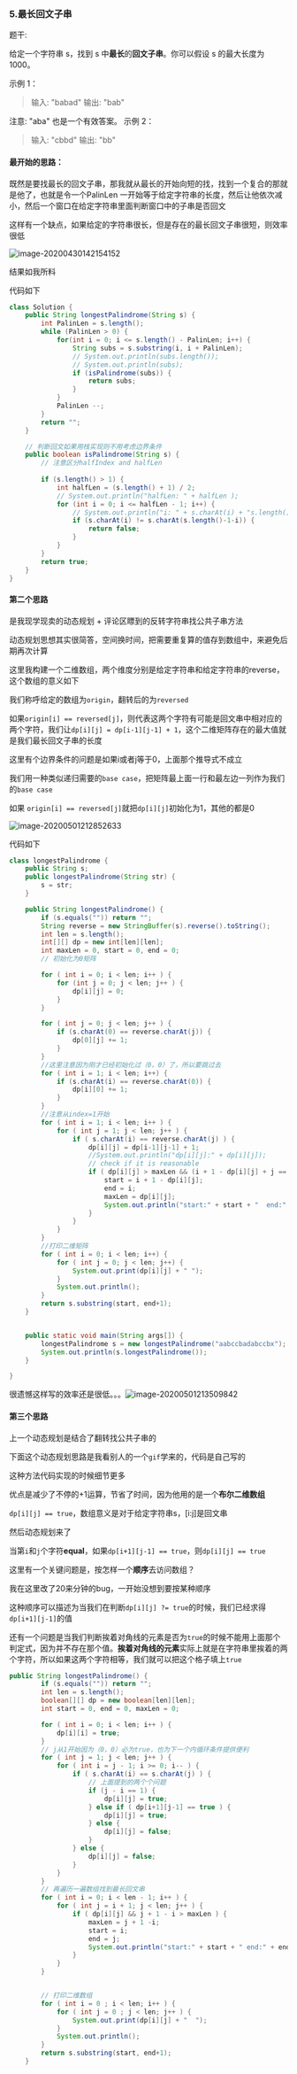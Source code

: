 ### 5.最长回文子串

题干:

给定一个字符串 s，找到 s 中**最长**的**回文子串**。你可以假设 s 的最大长度为 1000。

示例 1：

>输入: "babad"
>输出: "bab"

注意: "aba" 也是一个有效答案。
示例 2：

>输入: "cbbd"
>输出: "bb"



#### 最开始的思路：

既然是要找最长的回文子串，那我就从最长的开始向短的找，找到一个复合的那就是他了，也就是令一个PalinLen 一开始等于给定字符串的长度，然后让他依次减小，然后一个窗口在给定字符串里面判断窗口中的子串是否回文

这样有一个缺点，如果给定的字符串很长，但是存在的最长回文子串很短，则效率很低

![image-20200430142154152](C:\Users\chen\AppData\Roaming\Typora\typora-user-images\image-20200430142154152.png)

结果如我所料

代码如下

```java
class Solution {
    public String longestPalindrome(String s) {
        int PalinLen = s.length();
        while (PalinLen > 0) {
            for(int i = 0; i <= s.length() - PalinLen; i++) {
                String subs = s.substring(i, i + PalinLen);
                // System.out.println(subs.length());
                // System.out.println(subs);
                if (isPalindrome(subs)) {
                    return subs;
                }
            }
            PalinLen --;
        }
        return "";
    }

    // 判断回文如果用栈实现则不用考虑边界条件
    public boolean isPalindrome(String s) {
        // 注意区分halfIndex and halfLen
        
        if (s.length() > 1) {
            int halfLen = (s.length() + 1) / 2;
            // System.out.println("halfLen: " + halfLen );
            for (int i = 0; i <= halfLen - 1; i++) {
                // System.out.println("i: " + s.charAt(i) + "s.length()-1-i: " + s.charAt(s.length()-1-i) );
                if (s.charAt(i) != s.charAt(s.length()-1-i)) {
                    return false;
                }
            }    
        }        
        return true;
    }
}
```

#### 第二个思路

是我现学现卖的动态规划 + 评论区瞟到的反转字符串找公共子串方法

动态规划思想其实很简答，空间换时间，把需要重复算的值存到数组中，来避免后期再次计算

这里我构建一个二维数组，两个维度分别是给定字符串和给定字符串的reverse，这个数组的意义如下

我们称呼给定的数组为`origin`，翻转后的为`reversed`

如果`origin[i] == reversed[j]`，则代表这两个字符有可能是回文串中相对应的两个字符，我们让`dp[i][j] = dp[i-1][j-1] + 1`，这个二维矩阵存在的最大值就是我们最长回文子串的长度

这里有个边界条件的问题是如果i或者j等于0，上面那个推导式不成立

我们用一种类似递归需要的`base case`，把矩阵最上面一行和最左边一列作为我们的`base case`

如果 ``origin[i] == reversed[j]``就把`dp[i][j]`初始化为1，其他的都是0

![image-20200501212852633](C:\Users\chen\AppData\Roaming\Typora\typora-user-images\image-20200501212852633.png)

代码如下

```java
class longestPalindrome {
    public String s;
    public longestPalindrome(String str) {
        s = str;
    }

    public String longestPalindrome() {
        if (s.equals("")) return "";
        String reverse = new StringBuffer(s).reverse().toString();
        int len = s.length();
        int[][] dp = new int[len][len];
        int maxLen = 0, start = 0, end = 0;
        // 初始化为0矩阵

        for ( int i = 0; i < len; i++ ) {
            for (int j = 0; j < len; j++ ) {
                dp[i][j] = 0;
            }
        }

        for ( int j = 0; j < len; j++ ) {
            if (s.charAt(0) == reverse.charAt(j)) {
                dp[0][j] += 1;
            }
        }
		//这里注意因为刚才已经初始化过（0，0）了，所以要跳过去
        for ( int i = 1; i < len; i++) {
            if (s.charAt(i) == reverse.charAt(0)) {
                dp[i][0] += 1;
            }
        }
		//注意从index=1开始
        for ( int i = 1; i < len; i++ ) {
            for ( int j = 1; j < len; j++ ) {
                if ( s.charAt(i) == reverse.charAt(j) ) {
                    dp[i][j] = dp[i-1][j-1] + 1;
                    //System.out.println("dp[i][j]:" + dp[i][j]);
                    // check if it is reasonable
                    if ( dp[i][j] > maxLen && (i + 1 - dp[i][j] + j == len - 1) ) {
                        start = i + 1 - dp[i][j];
                        end = i;
                        maxLen = dp[i][j];
                        System.out.println("start:" + start + "  end:" + end + "  maxLen:" + maxLen);
                    }
                }
            }
        }
        //打印二维矩阵
        for ( int i = 0; i < len; i++) {
            for ( int j = 0; j < len; j++) {
                System.out.print(dp[i][j] + " ");
            }
            System.out.println();
        }
        return s.substring(start, end+1);
    }


    public static void main(String args[]) {
        longestPalindrome s = new longestPalindrome("aabccbadabccbx");
        System.out.println(s.longestPalindrome());
    }

}
```

很遗憾这样写的效率还是很低。。。![image-20200501213509842](C:\Users\chen\AppData\Roaming\Typora\typora-user-images\image-20200501213509842.png)



#### 第三个思路

上一个动态规划是结合了翻转找公共子串的

下面这个动态规划思路是我看别人的一个`gif`学来的，代码是自己写的

这种方法代码实现的时候细节更多

优点是减少了不停的+1运算，节省了时间，因为他用的是一个**布尔二维数组**

`dp[i][j] == true`，数组意义是对于给定字符串s，[i:j]是回文串

然后动态规划来了

当第`i`和`j`个字符**equal**，如果`dp[i+1][j-1] == true`，则`dp[i][j] == true`

这里有一个关键问题是，按怎样一个**顺序**去访问数组？

我在这里改了20来分钟的bug，一开始没想到要按某种顺序

这种顺序可以描述为当我们在判断`dp[i][j] ?= true`的时候，我们已经求得`dp[i+1][j-1]`的值

还有一个问题是当我们判断挨着对角线的元素是否为`true`的时候不能用上面那个判定式，因为并不存在那个值。**挨着对角线的元素**实际上就是在字符串里挨着的两个字符，所以如果这两个字符相等，我们就可以把这个格子填上`true`



```java
public String longestPalindrome() {
        if (s.equals("")) return "";
        int len = s.length();
        boolean[][] dp = new boolean[len][len];
        int start = 0, end = 0, maxLen = 0;

        for ( int i = 0; i < len; i++ ) {
            dp[i][i] = true;
        }
		// j从1开始因为（0，0）必为true，也为下一个内循环条件提供便利
        for ( int j = 1; j < len; j++ ) {
            for ( int i = j - 1; i >= 0; i-- ) {
                if ( s.charAt(i) == s.charAt(j) ) {
                    // 上面提到的两个个问题
                    if (j - i == 1) {
                        dp[i][j] = true;
                    } else if ( dp[i+1][j-1] == true ) {
                        dp[i][j] = true;
                    } else {
                        dp[i][j] = false;
                    }
                } else {
                    dp[i][j] = false;
                }
            }
        }
		// 再遍历一遍数组找到最长回文串
        for ( int i = 0; i < len - 1; i++ ) {
            for ( int j = i + 1; j < len; j++ ) {
                if ( dp[i][j] && j + 1 - i > maxLen ) {
                    maxLen = j + 1 -i;
                    start = i;
                    end = j;
                    System.out.println("start:" + start + " end:" + end + " maxLen:" + maxLen);
                }
            }
        }


		// 打印二维数组
        for ( int i = 0 ; i < len; i++ ) {
            for ( int j = 0 ; j < len; j++ ) {
                System.out.print(dp[i][j] + "  ");
            }
            System.out.println();
        }
        return s.substring(start, end+1);
    }
```

